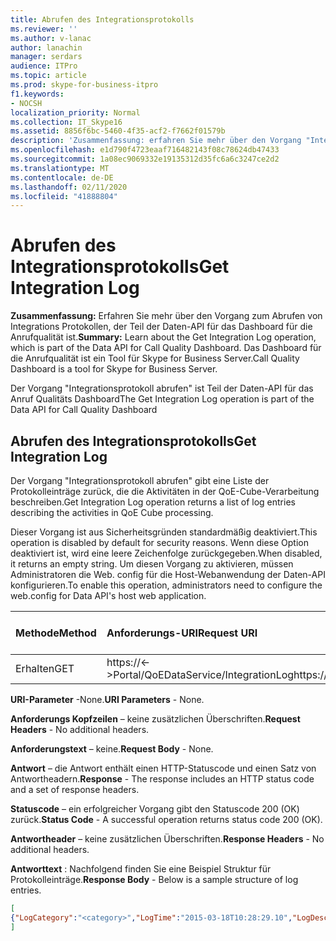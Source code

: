 ```yaml
---
title: Abrufen des Integrationsprotokolls
ms.reviewer: ''
ms.author: v-lanac
author: lanachin
manager: serdars
audience: ITPro
ms.topic: article
ms.prod: skype-for-business-itpro
f1.keywords:
- NOCSH
localization_priority: Normal
ms.collection: IT_Skype16
ms.assetid: 8856f6bc-5460-4f35-acf2-f7662f01579b
description: 'Zusammenfassung: erfahren Sie mehr über den Vorgang "Integrationsprotokoll abrufen", der Teil der Daten-API für das Dashboard für die Anrufqualität ist. Das Dashboard für die Anrufqualität ist ein Tool für Skype for Business Server.'
ms.openlocfilehash: e1d790f4723eaaf716482143f08c78624db47433
ms.sourcegitcommit: 1a08ec9069332e19135312d35fc6a6c3247ce2d2
ms.translationtype: MT
ms.contentlocale: de-DE
ms.lasthandoff: 02/11/2020
ms.locfileid: "41888804"
---
```

# <a name="get-integration-log"></a><span data-ttu-id="6c75e-104">Abrufen des Integrationsprotokolls</span><span class="sxs-lookup"><span data-stu-id="6c75e-104">Get Integration Log</span></span>
 
<span data-ttu-id="6c75e-105">**Zusammenfassung:** Erfahren Sie mehr über den Vorgang zum Abrufen von Integrations Protokollen, der Teil der Daten-API für das Dashboard für die Anrufqualität ist.</span><span class="sxs-lookup"><span data-stu-id="6c75e-105">**Summary:** Learn about the Get Integration Log operation, which is part of the Data API for Call Quality Dashboard.</span></span> <span data-ttu-id="6c75e-106">Das Dashboard für die Anrufqualität ist ein Tool für Skype for Business Server.</span><span class="sxs-lookup"><span data-stu-id="6c75e-106">Call Quality Dashboard is a tool for Skype for Business Server.</span></span>
  
<span data-ttu-id="6c75e-107">Der Vorgang "Integrationsprotokoll abrufen" ist Teil der Daten-API für das Anruf Qualitäts Dashboard</span><span class="sxs-lookup"><span data-stu-id="6c75e-107">The Get Integration Log operation is part of the Data API for Call Quality Dashboard</span></span>
  
## <a name="get-integration-log"></a><span data-ttu-id="6c75e-108">Abrufen des Integrationsprotokolls</span><span class="sxs-lookup"><span data-stu-id="6c75e-108">Get Integration Log</span></span>

<span data-ttu-id="6c75e-109">Der Vorgang "Integrationsprotokoll abrufen" gibt eine Liste der Protokolleinträge zurück, die die Aktivitäten in der QoE-Cube-Verarbeitung beschreiben.</span><span class="sxs-lookup"><span data-stu-id="6c75e-109">Get Integration Log operation returns a list of log entries describing the activities in QoE Cube processing.</span></span>
  
<span data-ttu-id="6c75e-110">Dieser Vorgang ist aus Sicherheitsgründen standardmäßig deaktiviert.</span><span class="sxs-lookup"><span data-stu-id="6c75e-110">This operation is disabled by default for security reasons.</span></span> <span data-ttu-id="6c75e-111">Wenn diese Option deaktiviert ist, wird eine leere Zeichenfolge zurückgegeben.</span><span class="sxs-lookup"><span data-stu-id="6c75e-111">When disabled, it returns an empty string.</span></span> <span data-ttu-id="6c75e-112">Um diesen Vorgang zu aktivieren, müssen Administratoren die Web. config für die Host-Webanwendung der Daten-API konfigurieren.</span><span class="sxs-lookup"><span data-stu-id="6c75e-112">To enable this operation, administrators need to configure the web.config for Data API's host web application.</span></span>
  

|<span data-ttu-id="6c75e-113">Methode</span><span class="sxs-lookup"><span data-stu-id="6c75e-113">Method</span></span>|<span data-ttu-id="6c75e-114">**Anforderungs-URI**</span><span class="sxs-lookup"><span data-stu-id="6c75e-114">**Request URI**</span></span>|<span data-ttu-id="6c75e-115">**HTTP-Version**</span><span class="sxs-lookup"><span data-stu-id="6c75e-115">**HTTP Version**</span></span>|
|:-----|:-----|:-----|
|<span data-ttu-id="6c75e-116">Erhalten</span><span class="sxs-lookup"><span data-stu-id="6c75e-116">GET</span></span>  <br/> |<span data-ttu-id="6c75e-117">https://\<-\>Portal/QoEDataService/IntegrationLog</span><span class="sxs-lookup"><span data-stu-id="6c75e-117">https://\<portal\>/QoEDataService/IntegrationLog</span></span>  <br/> |<span data-ttu-id="6c75e-118">HTTP/1.1</span><span class="sxs-lookup"><span data-stu-id="6c75e-118">HTTP/1.1</span></span>  <br/> |
   
 <span data-ttu-id="6c75e-119">**URI-Parameter** -None.</span><span class="sxs-lookup"><span data-stu-id="6c75e-119">**URI Parameters** - None.</span></span>
  
 <span data-ttu-id="6c75e-120">**Anforderungs Kopfzeilen** – keine zusätzlichen Überschriften.</span><span class="sxs-lookup"><span data-stu-id="6c75e-120">**Request Headers** - No additional headers.</span></span>
  
 <span data-ttu-id="6c75e-121">**Anforderungstext** – keine.</span><span class="sxs-lookup"><span data-stu-id="6c75e-121">**Request Body** - None.</span></span>
  
 <span data-ttu-id="6c75e-122">**Antwort** – die Antwort enthält einen HTTP-Statuscode und einen Satz von Antwortheadern.</span><span class="sxs-lookup"><span data-stu-id="6c75e-122">**Response** - The response includes an HTTP status code and a set of response headers.</span></span>
  
 <span data-ttu-id="6c75e-123">**Statuscode** – ein erfolgreicher Vorgang gibt den Statuscode 200 (OK) zurück.</span><span class="sxs-lookup"><span data-stu-id="6c75e-123">**Status Code** - A successful operation returns status code 200 (OK).</span></span>
  
 <span data-ttu-id="6c75e-124">**Antwortheader** – keine zusätzlichen Überschriften.</span><span class="sxs-lookup"><span data-stu-id="6c75e-124">**Response Headers** - No additional headers.</span></span>
  
 <span data-ttu-id="6c75e-125">**Antworttext** : Nachfolgend finden Sie eine Beispiel Struktur für Protokolleinträge.</span><span class="sxs-lookup"><span data-stu-id="6c75e-125">**Response Body** - Below is a sample structure of log entries.</span></span>
  
```json
[
{"LogCategory":"<category>","LogTime":"2015-03-18T10:28:29.10","LogDescription":"<log description>"}
]
```


